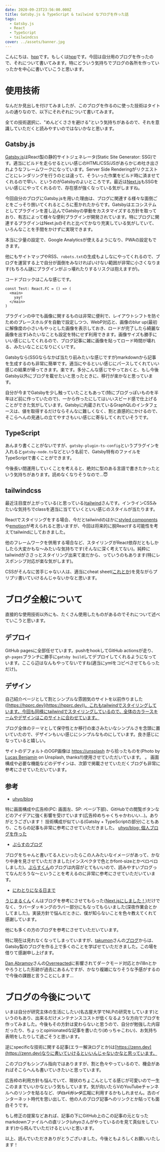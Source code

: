 ```yaml
---
date: 2020-09-23T23:56:00.000Z
title: Gatsby.js & TypeScript & tailwind なブログを作った話
tags:
  - Gatsby.js
  - React
  - TypeScript
  - tailwindcss
cover: ../assets/banner.jpg
---
```


こんにちは、[hpp](https://twitter.com/hpp_ricecake)です。もしくは[hpp](https://github.com/hppRC)です。今回は自分用のブログを作ったので、それについて書いてみます。特にどういう気持ちでブログの各所を作っていったかを中心に書いていこうと思います。

# 使用技術

なんだか見出しを付けてみましたが、このブログを作るのに使った技術はタイトルの通りなので、以下にそれぞれについて書いてみます。

全ての技術選択に、"めんどくささを避ける"という気持ちがあるので、それを意識していただくと読みやすいのではないかなと思います。

## Gatsby.js

[Gatsby.js](https://www.gatsbyjs.com/)はReact製の静的サイトジェネレータ(Static Site Generator: SSG)です。適当にビルドを走らせるといい感じのHTML/CSS/JSがあらかじめ吐き出されようなフレームワークになっています。Server Side Renderingがリクエストごとにレンダリングを行うのとは違って、そういった作業をビルド時に済ませてくれるので早い、というのがGatsbyのよいところです。最近は[Next.js](https://nextjs.org/)もSSGをいい感じにやってくれるので、存在感が強くなっている気がしますね。

今回自分のブログにGatsby.jsを用いた理由は、ブログに関連する様々な面倒ごとをごっそり捌いてくれるところに惹かれたからです。Gatsbyはエコシステムとしてプラグインを差し込んでGatsbyの挙動をカスタマイズする方針を取っており、有志によって様々な便利プラグインが開発されています。特にブログに関連するプラグインはNext.jsのそれと比べてかなり充実している気がしていて、いろんなことを手間をかけずに実現できます。

本当に少量の設定で、Google Analyticsが使えるようになり、PWAの設定もできます。

他にもサイトマップやRSS、`robots.txt`の生成もよしなにやってくれるので、ブログを運営する上で自分が面倒をみなければいけない範囲が非常に小さくなります(もちろん謎にプラグインがぶっ壊れたりするリスクは抱えますが)。

コードブロックはこんな感じです。

```tsx:title=exmaple.tsx
const Test: React.FC = () => (
  <main>
    yay!
  </main>
)
```

プラグインの中でも画像に関するものは非常に便利で、レイアウトシフトを防ぐためのプレースホルダを自動で設定しつつ、WebP対応と、画像のblur up(最初に解像度の小さいもやっとした画像を表示しておき、ロードが完了したら綺麗な画像を出す)みたいなことも設定を特にせず利用できます。画像サイズも勝手にいい感じにしてくれるので、ブログ記事に雑に画像を貼ってロード時間が壊れる、みたいなことになりにくいです。

Gatsbyなら(SSGならなかば当たり前みたいな感じですが)markdownから記事を生成するのも非常に簡単です。適当にやるといい感じにパースしてくれていい感じの結果が帰ってきます。楽です。多分こんな感じでやっておくと、もし今後Gatsby以外にブログを載せたいと思ったときに、移行が楽かなと思っています。

自分が今までGatsbyを少し触っていたこともあって(特にブログっぽいものを半年ほど前に作っていたので)、一から作ったにしてはいいスピード感で仕上げることができた気がしています。Gatsbyに内蔵されているGraphQLのインタフェースは、値を取得するだけならそんなに難しくなく、割と直感的にかけるので、そこらへんの見通しの立てやすさもいい感じに寄与してくれていそうです。

## TypeScript

あんまり書くことがないですが、`gatsby-plugin-ts-config`というプラグインを入れると`gatsby-node.ts`などという名前で、Gatsby特有のファイルをTypeScriptで書くことができます。

今後長い間運用していくことを考えると、絶対に型のある言語で書きたかったという気持ちがあります。読めなくなりそうなので...😇

## tailwindcss

最近注目度が上がっている(と思っている)[tailwind](https://tailwindcss.com/)さんです。インラインCSSみたいな気持ちでclassを適当に当てていくといい感じのスタイルが当たります。

Reactでスタイリングをする場合、今だとtailwindのほかに[styled components](https://styled-components.com/)や[emotion](https://emotion.sh/)が考えられると思いますが、今回は将来的に脱Reactする可能性を考えてtailwindにしておきました。

他のフレームワークを併用する場合など、スタイリングがReact依存だともしかしたら大変かもな〜みたいな気持ちです(そんなに深く考えてない)。純粋にtailwindがささっとスタイリング出来て楽だから、っていうのもあります(特にレスポンシブ対応が楽な気がします)。

CSSがそんなに苦手じゃない人は、適当にcheat sheet([これとか](https://nerdcave.com/tailwind-cheat-sheet))を見ながらプリプリ書いていけるんじゃないかなと思います。

# ブログ全般について

直接的な使用技術以外にも、たくさん使用したものがあるのでそれについて述べていこうと思います。

## デプロイ

GitHub pagesに全部任せています。pushをhookしてGitHub actionsが走り、`gh-pages`ブランチに勝手に`gatsby build`してデプロイしてくれるようになっています。ここら辺はなんもやってないですね(適当にymlをコピペさせてもらっただけ)。


## デザイン

自己紹介ページとして割とシンプルな雰囲気のサイトを以前作りました([https://hpprc.dev](https://hpprc.dev))。これもtailwindでスタイリングしています。今回も同様にtailwindでスタイリングしているので、全体のカラースキームやデザインはこのサイトに合わせています。

ブログ全体のテーマとして保守性とか移行の楽さみたいなシンプルさを念頭に置いていたので、デザインもいい感じにシンプルなものにしています。良き感じになっていると嬉しい。

サイトのデフォルトのOGP画像は [https://unsplash](https://unsplash) から拾ったものを(Photo by [Lucas Benjamin](https://unsplash.com/@aznbokchoy?utm_source=unsplash&utm_medium=referral&utm_content=creditCopyText) on Unsplash, thanks!!)使用させていただいています。
。
画面構成や必要な機能などのデザインは、次節で掲載させていただくブログも非常に参考にさせていただいています。

## 参考

- [uhyo/blog](https://blog.uhy.ooo)

特に画面構成や広告枠(PC: 画面左、SP: ページ下部)、GitHubでの閲覧ボタンなどのアイデアに強く影響を受けています(広告枠めちゃくちゃかわいい...)。ありがとうございます！
技術構成が似ている(Gatsby + TypeScriptの部分)こともあり、こちらの記事も非常に参考にさせていただきました。 [uhyo/blog: 個人ブログを作った](https://blog.uhy.ooo/entry/2020-05-10/new-blog/)

- [ぷらすのブログ](https://blog.p1ass.com)

ブログをちゃんと書いてる人といったらこの人みたいなイメージがあって、かなり中身を見させていただきました(インスペクタで色とかfont-sizeとかペロペロしました)。[ぷらすくん](https://twitter.com/p1ass)のブログは内容がとてもいいので、読みやすいブログってなんだろうな〜ということを考えるのに非常に参考にさせていただいています。

- [にわとりになる日まで](https://blog.uzimaru.com/entry/271962239984992776)

[うじまるくん](https://twitter.com/uzimaru0000)くんはブログを参考にさせてもらった([Next.jsにしました！](https://blog.uzimaru.com/entry/271962239984992776))だけでなく、ラバーダッキングのラバー部分にもなってもらいました(深夜作業会とかしてました)。実装方針で悩んだときに、僕が知らないことを色々教えてくれて感謝しています。

他にも多くの方のブログを参考にさせていただいています。

特に現在は見れなくなってしまっていますが、[takumon](https://github.com/Takumon)さんの[ブログ](https://github.com/Takumon/blog)からは、Gatsby製のブログを作る上で多くのことを学ばせていただきました。この場を借りて感謝申し上げます。

[Dan Abramov](https://mobile.twitter.com/dan_abramov)さんの[Overreacted](https://overreacted.io/)に影響されてダークモード対応とかi18nとかやろうとした形跡が過去にあるんですが、かなり複雑になりそうな予感がするので今後の課題と言うことにします...


# ブログの今後について

いまは自分が研究主体の生活にしたい(名古屋大学でNLPの研究をしています)というのもあり、出来るだけメンテナンスコストが低くなるような方向でブログを作ってみました。今後もその方針は変わらないと思うので、自分が勉強した内容だったり、ちょっとopinionatedな記事を書いたり(めっちゃこわい)、お気持ち表明をしたりして過ごそうと思います。

逆にspecificな技術に関する記事(エラー解決ログとか)は[https://zenn.dev](https://zenn.dev)なりに書いていけるといいんじゃないかなと思っています。

このブログもシンプル指向ではありますが、割と色々やっているので、機会があればそこらへんも書いていきたいと思っています。

広告枠の利用方針も悩んでいて、現状のちょこんとしてる感じが可愛いので一生このままでいいかなという気もしています。気が向いたらVのYouTubeチャンネルへのリンクを貼るなど、~~プロパガンダ~~広報に利用するかもしれません。古のインターネット時代を思い出して、他の人のブログ記事へのリンクとか貼っても面白そうです。

もし修正の提案などあれば、記事の下にGitHub上のこの記事の元となったmarkdownファイルへの直リンク(uhyoさんがやっているのを見て真似をしています)から飛んでいただけるといいと思います。

以上、読んでいただきありがとうございました。今後ともよろしくお願いいたします！
